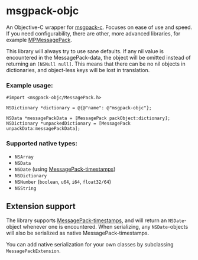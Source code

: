 # msgpack-objc
An Objective-C wrapper for [msgpack-c](https://github.com/msgpack/msgpack-c). Focuses on ease of use and speed. 
If you need configurability, there are other, more advanced libraries, for example [MPMessagePack](https://github.com/gabriel/MPMessagePack).

This library will always try to use sane defaults. If any nil value is encountered in the MessagePack-data, the object will
be omitted instead of returning an `[NSNull null]`. This means that there can be no nil objects in dictionaries, and object-less
keys will be lost in translation.

### Example usage:
```objc
#import <msgpack-objc/MessagePack.h>

NSDictionary *dictionary = @{@"name": @"msgpack-objc"};

NSData *messagePackData = [MessagePack packObject:dictionary];
NSDictionary *unpackedDictionary = [MessagePack unpackData:messagePackData];
```

### Supported native types:
- `NSArray`
- `NSData`
- `NSDate` (using [MessagePack-timestamps](https://github.com/msgpack/msgpack/blob/master/spec.md#timestamp-extension-type))
- `NSDictionary`
- `NSNumber` (`boolean`, `u64`, `i64`, `float32/64`)
- `NSString`

## Extension support

The library supports [MessagePack-timestamps](https://github.com/msgpack/msgpack/blob/master/spec.md#timestamp-extension-type),
and will return an `NSDate`-object whenever one is encountered. When serializing, any `NSDate`-objects will also be
serialized as native MessagePack-timestamps.

You can add native serialization for your own classes by subclassing `MessagePackExtension`.
